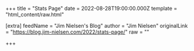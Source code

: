 
+++
title = "Stats Page"
date = 2022-08-28T19:00:00.000Z
template = "html_content/raw.html"

[extra]
feedName = "Jim Nielsen's Blog"
author = "Jim Nielsen"
originalLink = "https://blog.jim-nielsen.com/2022/stats-page/"
raw = ""

+++

